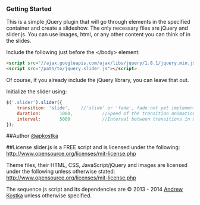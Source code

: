 ### Getting Started
This is a simple jQuery plugin that will go through elements in the specified container and create a slideshow.  The only necessary files are jQuery and slider.js.  You can use images, html, or any other content you can think of in the slides.


Include the following just before the &lt;/body&gt; element:

```html
<script src="//ajax.googleapis.com/ajax/libs/jquery/1.8.1/jquery.min.js"></script>
<script src="/path/to/jquery.slider.js"></script>
```

Of course, if you already include the jQuery library, you can leave that out.

Initialize the slider using:

```javascript
$('.slider').slider({
	transition: 'slide',	//'slide' or 'fade', fade not yet implemented
	duration:		1000,			//Speed of the transition animation in milliseconds
	interval:		5000			//Interval between transitions in milliseconds
});
```

##Author
[@apkostka](http://github.com/apkostka)

##License
slider.js is a FREE script and is licensed under the following:
http://www.opensource.org/licenses/mit-license.php

Theme files, their HTML, CSS, JavaScript/jQuery and images are licensed under the following unless otherwise stated:
http://www.opensource.org/licenses/mit-license.php

The sequence.js script and its dependencies are &copy; 2013 - 2014 [Andrew Kostka](http://www.apkostka.com) unless otherwise specified.